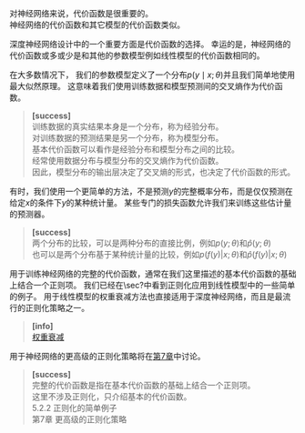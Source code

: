 对神经网络来说，代价函数是很重要的。  
神经网络的代价函数和其它模型的代价函数类似。  

深度神经网络设计中的一个重要方面是代价函数的选择。
幸运的是，神经网络的代价函数或多或少是和其他的参数模型例如线性模型的代价函数相同的。

在大多数情况下， 我们的参数模型定义了一个分布$p(y\mid x;\theta)$并且我们简单地使用最大似然原理。
这意味着我们使用训练数据和模型预测间的交叉熵作为代价函数。

> **[success]**  
训练数据的真实结果本身是一个分布，称为经验分布。  
对训练数据的预测结果是另一个分布，称为模型分布。  
基本代价函数可以看作是经验分布和模型分布之间的比较。  
经常使用数据分布与模型分布的交叉熵作为代价函数。  
因此，模型分布的输出层决定了交叉熵的形式，也决定了代价函数的形式。  

有时，我们使用一个更简单的方法，不是预测$y$的完整概率分布，而是仅仅预测在给定$x$的条件下$y$的某种统计量。
某些专门的损失函数允许我们来训练这些估计量的预测器。  

> **[success]**  
两个分布的比较，可以是两种分布的直接比例，例如$p(y;\theta)$和$\hat p(y;\theta)$  
也可以是两个分布基于某种统计量的比较，例如$p(f(y)|x;\theta)$和$\hat p(f(y)|x;\theta)$

用于训练神经网络的完整的代价函数，通常在我们这里描述的基本代价函数的基础上结合一个正则项。
我们已经在\sec?中看到正则化应用到线性模型中的一些简单的例子。
用于线性模型的权重衰减方法也直接适用于深度神经网络，而且是最流行的正则化策略之一。  

> **[info]**  
[权重衰减](https://windmissing.github.io/Bible-DeepLearning/Chapter7/1ParameterNormPenalties/1L2.html)  

用于神经网络的更高级的正则化策略将在[第7章](https://windmissing.github.io/Bible-DeepLearning/Chapter7/0Introduction.html)中讨论。

> **[success]**  
完整的代价函数是指在基本代价函数的基础上结合一个正则项。  
这里不涉及正则化，只介绍基本的代价函数。  
5.2.2 正则化的简单例子  
第7章 更高级的正则化策略  